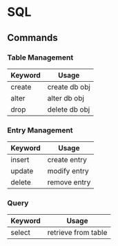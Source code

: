 # SQL

## Commands

### Table Management
Keyword | Usage
-|-
create | create db obj
alter | alter db obj
drop | delete db obj

### Entry Management
Keyword | Usage
-|-
insert |  create entry
update | modify entry
delete | remove entry

### Query
Keyword | Usage
-|-
select | retrieve from table

